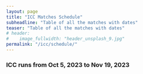 ```yaml
---
layout: page
title: "ICC Matches Schedule"
subheadline: "Table of all the matches with dates"
teaser: "Table of all the matches with dates"
# header:
#    image_fullwidth: "header_unsplash_9.jpg"
permalink: "/icc/schedule/"
---
```


### ICC runs from Oct 5, 2023 to Nov 19, 2023

